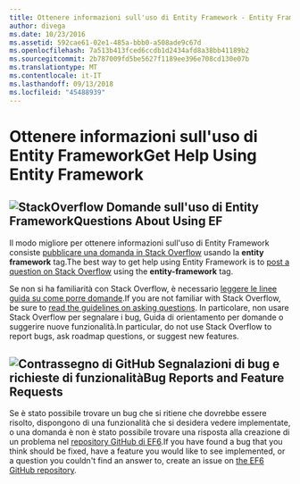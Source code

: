 ```yaml
---
title: Ottenere informazioni sull'uso di Entity Framework - Entity Framework 6
author: divega
ms.date: 10/23/2016
ms.assetid: 592cae61-02e1-485a-bbb0-a508ade9c67d
ms.openlocfilehash: 7a513b413fced6ccdb1d2434afd8a38bb41189b2
ms.sourcegitcommit: 2b787009fd5be5627f1189ee396e708cd130e07b
ms.translationtype: MT
ms.contentlocale: it-IT
ms.lasthandoff: 09/13/2018
ms.locfileid: "45488939"
---
```

# <a name="get-help-using-entity-framework"></a><span data-ttu-id="6c157-102">Ottenere informazioni sull'uso di Entity Framework</span><span class="sxs-lookup"><span data-stu-id="6c157-102">Get Help Using Entity Framework</span></span>
## <a name="stackoverflowef6mediastackoverflowpng-questions-about-using-ef"></a>![StackOverflow](~/ef6/media/stackoverflow.png) <span data-ttu-id="6c157-104">Domande sull'uso di Entity Framework</span><span class="sxs-lookup"><span data-stu-id="6c157-104">Questions About Using EF</span></span>  

<span data-ttu-id="6c157-105">Il modo migliore per ottenere informazioni sull'uso di Entity Framework consiste [pubblicare una domanda in Stack Overflow](http://stackoverflow.com/questions/ask) usando la **entity framework** tag.</span><span class="sxs-lookup"><span data-stu-id="6c157-105">The best way to get help using Entity Framework is to [post a question on Stack Overflow](http://stackoverflow.com/questions/ask) using the **entity-framework** tag.</span></span>  

<span data-ttu-id="6c157-106">Se non si ha familiarità con Stack Overflow, è necessario [leggere le linee guida su come porre domande](http://stackoverflow.com/help/asking).</span><span class="sxs-lookup"><span data-stu-id="6c157-106">If you are not familiar with Stack Overflow, be sure to [read the guidelines on asking questions](http://stackoverflow.com/help/asking).</span></span> <span data-ttu-id="6c157-107">In particolare, non usare Stack Overflow per segnalare i bug, Guida di orientamento per domande o suggerire nuove funzionalità.</span><span class="sxs-lookup"><span data-stu-id="6c157-107">In particular, do not use Stack Overflow to report bugs, ask roadmap questions, or suggest new features.</span></span>  

## <a name="github-markef6mediagithub-mark-32pxpng-bug-reports-and-feature-requests"></a>![Contrassegno di GitHub](~/ef6/media/github-mark-32px.png) <span data-ttu-id="6c157-109">Segnalazioni di bug e richieste di funzionalità</span><span class="sxs-lookup"><span data-stu-id="6c157-109">Bug Reports and Feature Requests</span></span>  

<span data-ttu-id="6c157-110">Se è stato possibile trovare un bug che si ritiene che dovrebbe essere risolto, dispongono di una funzionalità che si desidera vedere implementate, o una domanda è non è stato possibile trovare una risposta alla creazione di un problema nel [repository GitHub di EF6](https://github.com/aspnet/EntityFramework6/issues).</span><span class="sxs-lookup"><span data-stu-id="6c157-110">If you have found a bug that you think should be fixed, have a feature you would like to see implemented, or a question you couldn't find an answer to, create an issue on [the EF6 GitHub repository](https://github.com/aspnet/EntityFramework6/issues).</span></span>
